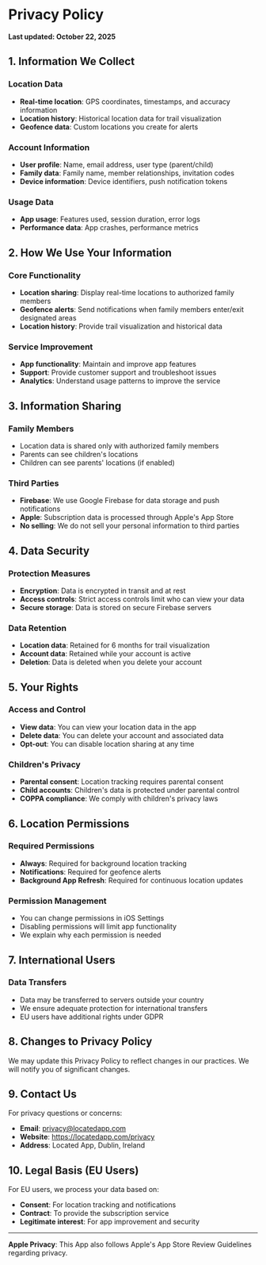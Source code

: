# Privacy Policy

**Last updated: October 22, 2025**

## 1. Information We Collect

### Location Data
- **Real-time location**: GPS coordinates, timestamps, and accuracy information
- **Location history**: Historical location data for trail visualization
- **Geofence data**: Custom locations you create for alerts

### Account Information
- **User profile**: Name, email address, user type (parent/child)
- **Family data**: Family name, member relationships, invitation codes
- **Device information**: Device identifiers, push notification tokens

### Usage Data
- **App usage**: Features used, session duration, error logs
- **Performance data**: App crashes, performance metrics

## 2. How We Use Your Information

### Core Functionality
- **Location sharing**: Display real-time locations to authorized family members
- **Geofence alerts**: Send notifications when family members enter/exit designated areas
- **Location history**: Provide trail visualization and historical data

### Service Improvement
- **App functionality**: Maintain and improve app features
- **Support**: Provide customer support and troubleshoot issues
- **Analytics**: Understand usage patterns to improve the service

## 3. Information Sharing

### Family Members
- Location data is shared only with authorized family members
- Parents can see children's locations
- Children can see parents' locations (if enabled)

### Third Parties
- **Firebase**: We use Google Firebase for data storage and push notifications
- **Apple**: Subscription data is processed through Apple's App Store
- **No selling**: We do not sell your personal information to third parties

## 4. Data Security

### Protection Measures
- **Encryption**: Data is encrypted in transit and at rest
- **Access controls**: Strict access controls limit who can view your data
- **Secure storage**: Data is stored on secure Firebase servers

### Data Retention
- **Location data**: Retained for 6 months for trail visualization
- **Account data**: Retained while your account is active
- **Deletion**: Data is deleted when you delete your account

## 5. Your Rights

### Access and Control
- **View data**: You can view your location data in the app
- **Delete data**: You can delete your account and associated data
- **Opt-out**: You can disable location sharing at any time

### Children's Privacy
- **Parental consent**: Location tracking requires parental consent
- **Child accounts**: Children's data is protected under parental control
- **COPPA compliance**: We comply with children's privacy laws

## 6. Location Permissions

### Required Permissions
- **Always**: Required for background location tracking
- **Notifications**: Required for geofence alerts
- **Background App Refresh**: Required for continuous location updates

### Permission Management
- You can change permissions in iOS Settings
- Disabling permissions will limit app functionality
- We explain why each permission is needed

## 7. International Users

### Data Transfers
- Data may be transferred to servers outside your country
- We ensure adequate protection for international transfers
- EU users have additional rights under GDPR

## 8. Changes to Privacy Policy

We may update this Privacy Policy to reflect changes in our practices. We will notify you of significant changes.

## 9. Contact Us

For privacy questions or concerns:
- **Email**: privacy@locatedapp.com
- **Website**: https://locatedapp.com/privacy
- **Address**: Located App, Dublin, Ireland

## 10. Legal Basis (EU Users)

For EU users, we process your data based on:
- **Consent**: For location tracking and notifications
- **Contract**: To provide the subscription service
- **Legitimate interest**: For app improvement and security

---

**Apple Privacy**: This App also follows Apple's App Store Review Guidelines regarding privacy.